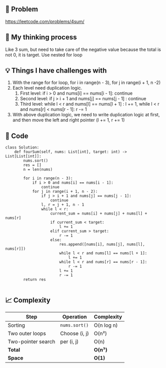 ## 🧩 Problem
https://leetcode.com/problems/4sum/

## 💭 My thinking process
Like 3 sum, but need to take care of the negative value because the total is not 0, it is target. Use nested for loop

## 💡 Things I have challenges with
1. With the range for for loop, for i in range(n - 3), for j in range(i + 1, n -2)
2. Each level need duplication logic. 
    1. First level: if i > 0 and nums[i] == nums[i - 1]: continue
    2. Second level: if j > i + 1 and nums[j] == nums[j - 1] : continue
    3. Third level: while l < r and nums[l] == nums[l + 1] : l += 1, while l < r and nums[r] < nums[r - 1]: r -= 1
3. With above duplication logic, we need to write duplication logic at first, and then move the left and right pointer (l += 1, r += 1)

## 🧠 Code
```
class Solution:
    def fourSum(self, nums: List[int], target: int) -> List[List[int]]:
        nums.sort()
        res = []
        n = len(nums)

        for i in range(n - 3):
            if i > 0 and nums[i] == nums[i - 1]:
                continue
            for j in range(i + 1, n - 2):
                if j > i + 1 and nums[j] == nums[j - 1]:
                    continue
                l, r = j + 1, n - 1
                while l < r:
                    current_sum = nums[i] + nums[j] + nums[l] + nums[r]
                    if current_sum < target:
                        l += 1
                    elif current_sum > target:
                        r -= 1
                    else:
                        res.append([nums[i], nums[j], nums[l], nums[r]])
                        while l < r and nums[l] == nums[l + 1]:
                            l += 1
                        while l < r and nums[r] == nums[r - 1]:
                            r -= 1
                        l += 1
                        r -= 1
        return res
                            
```

## 📈 Complexity
| Step               | Operation     | Complexity |
| ------------------ | ------------- | ---------- |
| Sorting            | `nums.sort()` | O(n log n) |
| Two outer loops    | Choose (i, j) | O(n²)      |
| Two-pointer search | per (i, j)    | O(n)       |
| **Total**          |               | **O(n³)**  |
| **Space**          |               | **O(1)**   |


